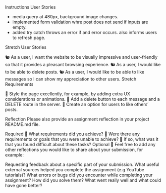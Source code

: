 Instructions
User Stories

- media query at 480px, background image changes.
- implemented form validation whre post does not send if inputs are empty.
- added try catch throws an error if and error occurs. also informs users to refresh page.

Stretch User Stories

🐿️ As a user, I want the website to be visually impressive and user-friendly so that it provides a pleasant browsing experience.
🐿️ As a user, I would like to be able to delete posts.
🐿️ As a user, I would like to be able to like messages so I can show my appreciation to other users.
Stretch Requirements

🏹 Style the page excellently, for example, by adding extra UX considerations or animations.
🏹 Add a delete button to each message and a DELETE route in the server.
🏹 Create an option for users to like others’ posts.

Reflection
Please also provide an assignment reflection in your project README.md file.

Required
🎯 What requirements did you achieve?
🎯 Were there any requirements or goals that you were unable to achieve?
🎯 If so, what was it that you found difficult about these tasks?
Optional
🏹 Feel free to add any other reflections you would like to share about your submission, for example:

Requesting feedback about a specific part of your submission.
What useful external sources helped you complete the assignment (e.g YouTube tutorials)?
What errors or bugs did you encounter while completing your assignment? How did you solve them?
What went really well and what could have gone better?
